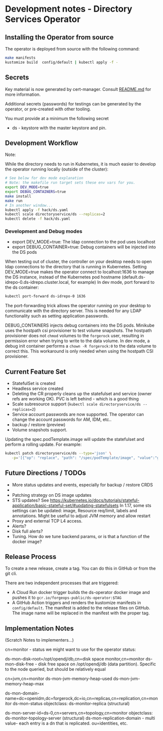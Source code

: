 # Development notes - Directory Services Operator

## Installing the Operator from source


The operator is deployed from source with the following command:

```bash
make manifests
kustomize build  config/default | kubectl apply -f -
```

## Secrets

Key material is now generated by cert-manager. Consult [README.md](README.md) for more information.

Additional secrets (passwords) for testings can be generated by the operator, or 
pre-created with other tooling. 

You must provide at a minimum the following secret

* ds - keystore with the master keystore and pin.

## Development Workflow

Note:

While the directory needs to run in Kubernetes, it is much easier to develop the operator running locally (outside of the cluster):

```bash
# See below for dev mode explanation
# Note: the makefile run target sets these env vars for you.
export DEV_MODE=true
export DEBUG_CONTAINERS=true
make install
make run
# In another window...
kubectl apply -f hack/ds.yaml
kubectl scale directoryservice/ds --replicas=2
kubectl delete -f hack/ds.yaml
```

### Development and Debug modes

* export DEV_MODE=true: The ldap connection to the pod uses localhost
* export DEBUG_CONTAINER=true: Debug containers will be injected into the DS pods


When testing out of cluster, the controller on your desktop needs to open ldap connections to the directory that is
running in Kubernetes.
Setting DEV_MODE=true makes the operator connect to localhost:1636 to manage the DS instance, instead of the Kubernetes
pod hostname (default.ds-idrepo-0.ds-idrepo.cluster.local, for example) In dev mode, port forward to the ds container:

```bash
kubectl port-forward ds-idrepo-0 1636
```

The port-forwarding trick allows the operator running on your desktop to communicate with the directory server. This is needed
for any LDAP functionality such as setting application passwords.

DEBUG_CONTAINERS injects debug containers into the DS pods. Minikube uses the hostpath csi provisioner to test
volume snapshots. The hostpath provisioner does not `chmod`  volumes to the `forgerock` user, resulting
in permission error when trying to write to the data volume. In dev mode, a debug init container
performs a `chown -R forgerock:0` to the data volume to correct this. This workaround is only needed when using
the hostpath CSI provisioner.

## Current Feature Set

* StatefulSet is created
* Headless service created
* Deleting the CR properly cleans up the statefulset and service (owner refs are working OK). PVC is left behind - which is a good thing
* Scale subresource support (`kubectl scale directoryservice/ds --replicas=2`)
* Service account passwords are now supported. The operator can change the account passwords for AM, IDM, etc..
* backup / restore  (preview)
* Volume snapshots support.

Updating the spec.podTemplate.image will update the statefulset and perform a rolling update. For example:

```bash
kubectl patch directoryservice/ds --type='json' \
   -p='[{"op": "replace", "path": "/spec/podTemplate/image", "value":"gcr.io/forgeops-public/ds:2021-12-01"}]'
```

## Future Directions / TODOs 

* More status updates and events, especially for backup / restore CRDS
* 
* Patching strategy on DS image updates
* STS updates? See https://kubernetes.io/docs/tutorials/stateful-application/basic-stateful-set/#updating-statefulsets
In 1.17, some sts settings can be updated: image, Resource req/limit, labels and annotations. Might be useful to adjust JVM memory and allow restart
* Proxy and external TCP L4 access.
* Alerts?
 * Disk full alerts?
* Tuning. How do we tune backend params, or is that a function of the docker image?


## Release Process

To create a new release, create a tag. You can do this in GitHub or from the git cli. 

There are two independent processes that are triggered:

- A Cloud Run docker trigger builds the ds-operator docker image and pushes it to `gcr.io/forgeops-public/ds-operator:$TAG`
- A GitHub Action triggers and renders the kustomize manifests in `config/default`. The manifest is
added to the release files on GitHub. The image name will be replaced in the manifest with the
proper tag. 

## Implementation Notes

(Scratch Notes to implementers...)

cn=monitor - status we might want to use for the operator status:

ds-mon-disk-root=/opt/opendj/db,cn=disk space monitor,cn=monitor
ds-mon-disk-free   - disk free space on /opt/opendj/db (data partition). Specific to the node queried, but should be relatively equal


cn=jvm,cn=monitor
ds-mon-jvm-memory-heap-used
ds-mon-jvm-memory-heap-max

ds-mon-domain-name=dc=openidm\,dc=forgerock\,dc=io,cn=replicas,cn=replication,cn=monitor
ds-mon-status
objectclass: ds-monitor-replica (structural)

ds-mon-server-id=ds-0,cn=servers,cn=topology,cn=monitor
objectclass: ds-monitor-topology-server (structural)
ds-mon-replication-domain - multi value- each entry is a dn that is replicated. ou=identities, etc.


